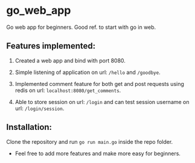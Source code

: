 # go_web_app

Go web app for beginners. Good ref. to start with go in web.

## Features implemented:

1. Created a web app and bind with port 8080.

2. Simple listening of application on url: `/hello` and `/goodbye`.

3. Implemented comment feature for both get and post requests using redis on url: `localhost:8080/get_comments`.

4. Able to store session on url: `/login` and can test session username on url: `/login/session`. 

## Installation:

Clone the repository and run `go run main.go` inside the repo folder.

* Feel free to add more features and make more easy for beginners.